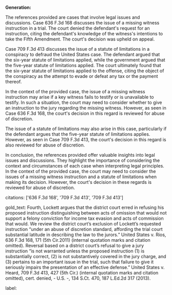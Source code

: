 **Generation:**


The references provided are cases that involve legal issues and discussions. Case 636 F.3d 168 discusses the issue of a missing witness instruction in a trial. The court denied the defendant's request for an instruction, citing the defendant's knowledge of the witness's intentions to take the Fifth Amendment. The court's decision was upheld on appeal.

Case 709 F.3d 413 discusses the issue of a statute of limitations in a conspiracy to defraud the United States case. The defendant argued that the six-year statute of limitations applied, while the government argued that the five-year statute of limitations applied. The court ultimately found that the six-year statute of limitations applied to the offense, citing the object of the conspiracy as the attempt to evade or defeat any tax or the payment thereof.

In the context of the provided case, the issue of a missing witness instruction may arise if a key witness fails to testify or is unavailable to testify. In such a situation, the court may need to consider whether to give an instruction to the jury regarding the missing witness. However, as seen in Case 636 F.3d 168, the court's decision in this regard is reviewed for abuse of discretion.

The issue of a statute of limitations may also arise in this case, particularly if the defendant argues that the five-year statute of limitations applies. However, as seen in Case 709 F.3d 413, the court's decision in this regard is also reviewed for abuse of discretion.

In conclusion, the references provided offer valuable insights into legal issues and discussions. They highlight the importance of considering the context and circumstances of each case when interpreting legal principles. In the context of the provided case, the court may need to consider the issues of a missing witness instruction and a statute of limitations when making its decision. However, the court's decision in these regards is reviewed for abuse of discretion. 

citations: ['636 F.3d 168', '709 F.3d 413', '709 F.3d 413']

gold_text: Fourth, Lockett argues that the district court erred in refusing his proposed instruction distinguishing between acts of omission that would not support a felony conviction for income tax evasion and acts of commission that would. We review the district court’s exclusion of Lockett’s requested instruction “under an abuse of discretion standard, affording the trial court substantial latitude in describing the law to the jurors.” United States v. Rios, 636 F.3d 168, 171 (5th Cir.2011) (internal quotation marks and citation omitted). Reversal based on a district court’s refusal to give a jury instruction “is not warranted unless the proposed instruction (1) is substantially correct, (2) is not substantively covered in the jury charge, and (3) pertains to an important issue in the trial, such that failure to give it seriously impairs the presentation of an effective defense.” United States v. Heard, 709 F.3d 413, 427 (5th Cir.) (internal quotation marks and citation omitted), cert. denied, - U.S. -, 134 S.Ct. 470, 187 L.Ed.2d 317 (2013).

label: 